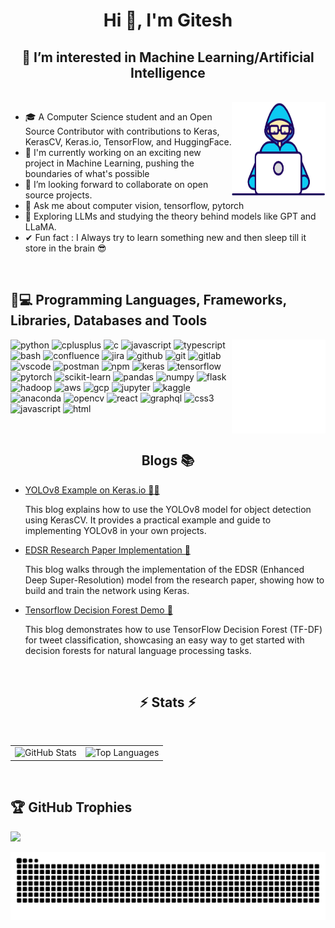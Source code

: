 <h1 align="center">Hi 👋, I'm Gitesh</h1>
<h2 align="center">👀 I’m interested in Machine Learning/Artificial Intelligence </h2>

<br>
<img align="right" width=150px height=150px alt="side_sticker" src="https://github.com/IMvision12/IMvision12/blob/main/Developer.gif" />

* 🎓 A Computer Science student and an Open Source Contributor with contributions to Keras, KerasCV, Keras.io, TensorFlow, and HuggingFace.
* 🔧 I'm currently working on an exciting new project in Machine Learning, pushing the boundaries of what's possible
* 👯 I’m looking forward to collaborate on open source projects.
* 💬 Ask me about computer vision, tensorflow, pytorch
* 🌱 Exploring LLMs and studying the theory behind models like GPT and LLaMA.
* ✔ Fun fact : I Always try to learn something new and then sleep till it store in the brain 😎
<br>

<h2>🔨💻 Programming Languages, Frameworks, Libraries, Databases and Tools</h2>
<img align="right" width=150px height=150px alt="side_sticker" src="https://github.com/IMvision12/IMvision12/blob/main/giphy.gif" />

<p>
  <img src="https://cdn.jsdelivr.net/gh/devicons/devicon@latest/icons/python/python-original.svg" alt="python" width="50" height="50" />
  <img src="https://cdn.jsdelivr.net/gh/devicons/devicon@latest/icons/cplusplus/cplusplus-original.svg" alt="cplusplus" width="50" height="50" />
  <img src="https://cdn.jsdelivr.net/gh/devicons/devicon@latest/icons/c/c-original.svg" alt="c" width="50" height="50" />
  <img src="https://cdn.jsdelivr.net/gh/devicons/devicon@latest/icons/javascript/javascript-original.svg" alt="javascript" width="50" height="50" />
  <img src="https://cdn.jsdelivr.net/gh/devicons/devicon@latest/icons/typescript/typescript-original.svg" alt="typescript" width="50" height="50" />
  <img src="https://cdn.jsdelivr.net/gh/devicons/devicon@latest/icons/bash/bash-original.svg" alt="bash" width="50" height="50" />

  <img src="https://cdn.jsdelivr.net/gh/devicons/devicon@latest/icons/confluence/confluence-original.svg" alt="confluence" width="50" height="50" />
  <img src="https://cdn.jsdelivr.net/gh/devicons/devicon@latest/icons/jira/jira-original.svg" alt="jira" width="50" height="50" />
  <img src="https://cdn.jsdelivr.net/gh/devicons/devicon@latest/icons/github/github-original.svg" alt="github" width="50" height="50" />
  <img src="https://cdn.jsdelivr.net/gh/devicons/devicon@latest/icons/git/git-original.svg" alt="git" width="50" height="50" />
  <img src="https://cdn.jsdelivr.net/gh/devicons/devicon@latest/icons/gitlab/gitlab-original.svg" alt="gitlab" width="50" height="50" />
  <img src="https://cdn.jsdelivr.net/gh/devicons/devicon@latest/icons/vscode/vscode-original.svg" alt="vscode" width="50" height="50" />
  <img src="https://cdn.jsdelivr.net/gh/devicons/devicon@latest/icons/postman/postman-original.svg" alt="postman" width="50" height="50" />
  <img src="https://cdn.jsdelivr.net/gh/devicons/devicon@latest/icons/npm/npm-original-wordmark.svg" alt="npm" width="50" height="50" />

  <img src="https://cdn.jsdelivr.net/gh/devicons/devicon@latest/icons/keras/keras-original.svg" alt="keras" width="50" height="50" />
  <img src="https://cdn.jsdelivr.net/gh/devicons/devicon@latest/icons/tensorflow/tensorflow-original.svg" alt="tensorflow" width="50" height="50" />
  <img src="https://cdn.jsdelivr.net/gh/devicons/devicon@latest/icons/pytorch/pytorch-original.svg" alt="pytorch" width="50" height="50" />
  <img src="https://cdn.jsdelivr.net/gh/devicons/devicon@latest/icons/scikitlearn/scikitlearn-original.svg" alt="scikit-learn" width="50" height="50" />
  <img src="https://cdn.jsdelivr.net/gh/devicons/devicon@latest/icons/pandas/pandas-original.svg" alt="pandas" width="50" height="50"/>
  <img src="https://cdn.jsdelivr.net/gh/devicons/devicon@latest/icons/numpy/numpy-original.svg" alt="numpy" width="50" height="50" />
  <img src="https://cdn.jsdelivr.net/gh/devicons/devicon@latest/icons/flask/flask-original.svg" alt="flask" width="50" height="50" />

  <img src="https://cdn.jsdelivr.net/gh/devicons/devicon@latest/icons/hadoop/hadoop-original.svg" alt="hadoop" width="50" height="50" />
  <img src="https://cdn.jsdelivr.net/gh/devicons/devicon@latest/icons/amazonwebservices/amazonwebservices-original-wordmark.svg" alt="aws" width="50" height="50" />
  <img src="https://cdn.jsdelivr.net/gh/devicons/devicon@latest/icons/googlecloud/googlecloud-original.svg" alt="gcp" width="50" height="50" />

  <img src="https://cdn.jsdelivr.net/gh/devicons/devicon@latest/icons/jupyter/jupyter-original-wordmark.svg" alt="jupyter" width="50" height="50" />
  <img src="https://cdn.jsdelivr.net/gh/devicons/devicon@latest/icons/kaggle/kaggle-original-wordmark.svg" alt="kaggle" width="50" height="50" />
  <img src="https://cdn.jsdelivr.net/gh/devicons/devicon@latest/icons/anaconda/anaconda-original.svg" alt="anaconda" width="50" height="50" />
  <img src="https://cdn.jsdelivr.net/gh/devicons/devicon@latest/icons/opencv/opencv-original-wordmark.svg" alt="opencv" width="50" height="50" />

  <img src="https://cdn.jsdelivr.net/gh/devicons/devicon@latest/icons/react/react-original.svg" alt="react" width="50" height="50" />
  <img src="https://cdn.jsdelivr.net/gh/devicons/devicon@latest/icons/graphql/graphql-plain.svg" alt="graphql" width="50" height="50" />
  <img src="https://cdn.jsdelivr.net/gh/devicons/devicon@latest/icons/css3/css3-original.svg" alt="css3" width="50" height="50" />
  <img src="https://cdn.jsdelivr.net/gh/devicons/devicon@latest/icons/javascript/javascript-original.svg" alt="javascript" width="50" height="50" />
  <img src="https://cdn.jsdelivr.net/gh/devicons/devicon@latest/icons/html5/html5-original.svg" alt="html" width="50" height="50" />

</p>

<br>
<h2 align="center"> Blogs 📚 </h2>
<ul>
  <li>
    <a href="https://keras.io/examples/vision/yolov8/">YOLOv8 Example on Keras.io 🦸‍♂️</a>
    <p>This blog explains how to use the YOLOv8 model for object detection using KerasCV. It provides a practical example and guide to implementing YOLOv8 in your own projects.</p>
  </li>
  <li>
    <a href="https://keras.io/examples/vision/edsr/">EDSR Research Paper Implementation 📝</a>
    <p>This blog walks through the implementation of the EDSR (Enhanced Deep Super-Resolution) model from the research paper, showing how to build and train the network using Keras.</p>
  </li>
  <li>
    <a href="https://keras.io/examples/nlp/tweet-classification-using-tfdf/">Tensorflow Decision Forest Demo 🌳</a>
    <p>This blog demonstrates how to use TensorFlow Decision Forest (TF-DF) for tweet classification, showcasing an easy way to get started with decision forests for natural language processing tasks.</p>
  </li>
</ul>
<br>



<h2 align="center">⚡ Stats ⚡</h2>
<br>

<div align="center">
  <table>
    <tr>
      <td>
        <img src="https://github-readme-stats.vercel.app/api?username=IMvision12&theme=blueberry&hide_border=false&include_all_commits=false&count_private=false" alt="GitHub Stats"/>
      </td>
      <td>
        <img src="https://github-readme-stats.vercel.app/api/top-langs/?username=IMvision12&theme=blueberry&hide_border=false&include_all_commits=false&count_private=false&layout=compact" alt="Top Languages"/>
      </td>
    </tr>
  </table>
</div>
<br>




## 🏆 GitHub Trophies
![](https://github-profile-trophy.vercel.app/?username=IMvision12&theme=radical&no-frame=false&no-bg=true&margin-w=4)

![Snake animation](https://raw.githubusercontent.com/IMvision12/IMvision12/output/github-contribution-grid-snake-dark.svg)
